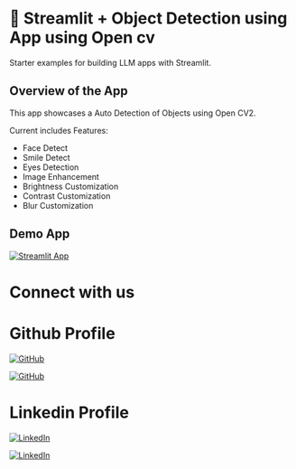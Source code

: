 # 🎈 Streamlit + Object Detection using App using Open cv


Starter examples for building LLM apps with Streamlit.

## Overview of the App

This app showcases a Auto Detection of Objects using Open CV2.

Current includes Features:

- Face Detect 
- Smile Detect 
- Eyes Detection
- Image Enhancement
- Brightness Customization
- Contrast Customization
- Blur Customization


## Demo App

[![Streamlit App](https://static.streamlit.io/badges/streamlit_badge_black_white.svg)](https://facedetection-myvtfdesri2383a6e4aubv.streamlit.app/)


# Connect with us
# Github Profile
[![GitHub](https://img.shields.io/badge/GitHub-Kunjesh_YAdav-blue)](https://github.com/Ydv-Kunjesh/)

[![GitHub](https://img.shields.io/badge/GitHub-Aprajita_Singh-blue)](https://github.com/aparajitakimatsingh)

# Linkedin Profile
[![LinkedIn](https://img.shields.io/badge/LinkedIn-Kunjesh_Yadav-blue)](https://www.linkedin.com/in/kunjesh-ydv-6a2179252?utm_source=share&utm_campaign=share_via&utm_content=profile&utm_medium=android_app)



[![LinkedIn](https://img.shields.io/badge/LinkedIn-Aprajita_SIngfh-blue)](https://www.linkedin.com/in/aparajita-singh-618423258?utm_source=share&utm_campaign=share_via&utm_content=profile&utm_medium=android_app)


